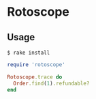 # Rotoscope

## Usage
```
$ rake install
```

```ruby
require 'rotoscope'

Rotoscope.trace do
  Order.find(1).refundable?
end
```
